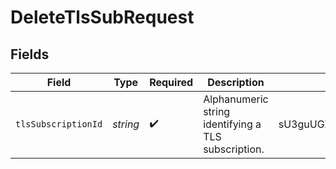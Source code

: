 # DeleteTlsSubRequest


## Fields

| Field                                               | Type                                                | Required                                            | Description                                         | Example                                             |
| --------------------------------------------------- | --------------------------------------------------- | --------------------------------------------------- | --------------------------------------------------- | --------------------------------------------------- |
| `tlsSubscriptionId`                                 | *string*                                            | :heavy_check_mark:                                  | Alphanumeric string identifying a TLS subscription. | sU3guUGZzb2W9Euo4Mo0r                               |